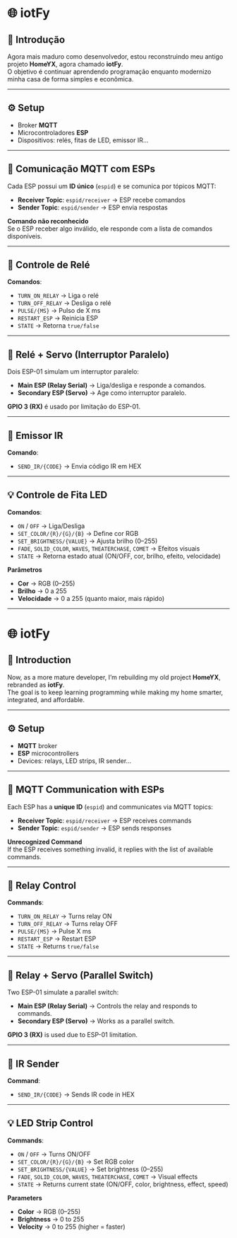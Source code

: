 # 🌐 iotFy  

## 📖 Introdução  

Agora mais maduro como desenvolvedor, estou reconstruindo meu antigo projeto **HomeYX**, agora chamado **iotFy**.  
O objetivo é continuar aprendendo programação enquanto modernizo minha casa de forma simples e econômica.  

---

## ⚙️ Setup  

- Broker **MQTT**  
- Microcontroladores **ESP**  
- Dispositivos: relés, fitas de LED, emissor IR...  

---

## 📡 Comunicação MQTT com ESPs  

Cada ESP possui um **ID único** (`espid`) e se comunica por tópicos MQTT:  

- **Receiver Topic**: `espid/receiver` → ESP recebe comandos  
- **Sender Topic**: `espid/sender` → ESP envia respostas  

**Comando não reconhecido**  
Se o ESP receber algo inválido, ele responde com a lista de comandos disponíveis.  

---

## 🔌 Controle de Relé  

**Comandos**:  
- `TURN_ON_RELAY` → Liga o relé  
- `TURN_OFF_RELAY` → Desliga o relé  
- `PULSE/{MS}` → Pulso de X ms  
- `RESTART_ESP` → Reinicia ESP  
- `STATE` → Retorna `true/false`  

---

## 🔄 Relé + Servo (Interruptor Paralelo)  

Dois ESP-01 simulam um interruptor paralelo:  

- **Main ESP (Relay Serial)** → Liga/desliga e responde a comandos.  
- **Secondary ESP (Servo)** → Age como interruptor paralelo.  

**GPIO 3 (RX)** é usado por limitação do ESP-01.  

---

## 📡 Emissor IR  

**Comando**:  
- `SEND_IR/{CODE}` → Envia código IR em HEX  

---

## 💡 Controle de Fita LED  

**Comandos**:  
- `ON` / `OFF` → Liga/Desliga  
- `SET_COLOR/{R}/{G}/{B}` → Define cor RGB  
- `SET_BRIGHTNESS/{VALUE}` → Ajusta brilho (0–255)  
- `FADE`, `SOLID_COLOR`, `WAVES`, `THEATERCHASE`, `COMET` → Efeitos visuais  
- `STATE` → Retorna estado atual (ON/OFF, cor, brilho, efeito, velocidade)  

**Parâmetros**  
- **Cor** → RGB (0–255)  
- **Brilho** → 0 a 255  
- **Velocidade** → 0 a 255 (quanto maior, mais rápido)  

---

# 🌐 iotFy  

## 📖 Introduction  

Now, as a more mature developer, I’m rebuilding my old project **HomeYX**, rebranded as **iotFy**.  
The goal is to keep learning programming while making my home smarter, integrated, and affordable.  

---

## ⚙️ Setup  

- **MQTT** broker  
- **ESP** microcontrollers  
- Devices: relays, LED strips, IR sender...  

---

## 📡 MQTT Communication with ESPs  

Each ESP has a **unique ID** (`espid`) and communicates via MQTT topics:  

- **Receiver Topic**: `espid/receiver` → ESP receives commands  
- **Sender Topic**: `espid/sender` → ESP sends responses  

**Unrecognized Command**  
If the ESP receives something invalid, it replies with the list of available commands.  

---

## 🔌 Relay Control  

**Commands**:  
- `TURN_ON_RELAY` → Turns relay ON  
- `TURN_OFF_RELAY` → Turns relay OFF  
- `PULSE/{MS}` → Pulse X ms  
- `RESTART_ESP` → Restart ESP  
- `STATE` → Returns `true/false`  

---

## 🔄 Relay + Servo (Parallel Switch)  

Two ESP-01 simulate a parallel switch:  

- **Main ESP (Relay Serial)** → Controls the relay and responds to commands.  
- **Secondary ESP (Servo)** → Works as a parallel switch.  

**GPIO 3 (RX)** is used due to ESP-01 limitation.  

---

## 📡 IR Sender  

**Command**:  
- `SEND_IR/{CODE}` → Sends IR code in HEX  

---

## 💡 LED Strip Control  

**Commands**:  
- `ON` / `OFF` → Turns ON/OFF  
- `SET_COLOR/{R}/{G}/{B}` → Set RGB color  
- `SET_BRIGHTNESS/{VALUE}` → Set brightness (0–255)  
- `FADE`, `SOLID_COLOR`, `WAVES`, `THEATERCHASE`, `COMET` → Visual effects  
- `STATE` → Returns current state (ON/OFF, color, brightness, effect, speed)  

**Parameters**  
- **Color** → RGB (0–255)  
- **Brightness** → 0 to 255  
- **Velocity** → 0 to 255 (higher = faster)  
